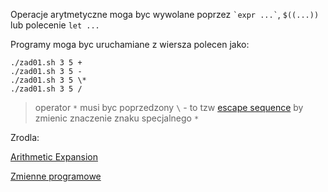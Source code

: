 Operacje arytmetyczne moga byc wywolane poprzez `` `expr ...` ``, `$((...))` lub polecenie `let ...`

Programy moga byc uruchamiane z wiersza polecen jako:

    ./zad01.sh 3 5 +
    ./zad01.sh 3 5 -
    ./zad01.sh 3 5 \*
    ./zad01.sh 3 5 /


> operator `*` musi byc poprzedzony `\` - to tzw [escape sequence](https://www.computerhope.com/jargon/e/escasequ.htm) by zmienic znaczenie znaku specjalnego `*`

Zrodla:

[Arithmetic Expansion](http://tldp.org/LDP/abs/html/arithexp.html)

[Zmienne programowe](http://dief.republika.pl/varp.html)